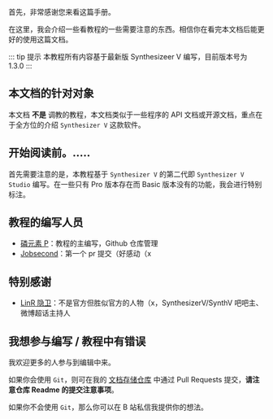 首先，非常感谢您来看这篇手册。

在这里，我会介绍一些看教程的一些需要注意的东西。相信你在看完本文档后能更好的使用这篇文档。

::: tip 提示
本教程所有内容基于最新版 Synthesizeer V 编写，目前版本号为 1.3.0
:::

## 本文档的针对对象
本文档 **不是** 调教的教程，本文档类似于一些程序的 API 文档或开源文档，重点在于全方位的介绍 `Synthesizer V` 这款软件。

## 开始阅读前。.....
首先需要注意的是，本教程基于 `Synthesizer V` 的第二代即 `Synthesizer V Studio` 编写。在一些只有 Pro 版本存在而 Basic 版本没有的功能，我会进行特别标注。

## 教程的编写人员
* [磷元素 P](https://space.bilibili.com/273891297)：教程的主编写，Github 仓库管理
* [Jobsecond](https://github.com/Jobsecond)：第一个 pr 提交（好感动（x

## 特别感谢
* [LinR 隐卫](https://space.bilibili.com/8109148)：不是官方但胜似官方的人物（x，SynthesizerV/SynthV 吧吧主、微博超话主持人

## 我想参与编写 / 教程中有错误
我欢迎更多的人参与到编辑中来。

如果你会使用 `Git`，则可在我的 [文档存储仓库](https://github.com/linyuansup/synthesizer-v-r2-docs/) 中通过 Pull Requests 提交，**请注意仓库 Readme 的提交注意事项**。

如果你不会使用 `Git`，那么你可以在 B 站私信我提供你的想法。

<Vssue :title="$title" />